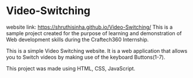 # Video-Switching
website link: https://shruthisinha.github.io/Video-Switching/
This is a sample project created for the purpose of learning and demonstration of Web development skills during the Craftech360 Internship.

This is a simple Video Switching website. It is a web application that allows you to Switch videos by making use of the keyboard Buttons(1-7).

This project was made using HTML, CSS, JavaScript.
